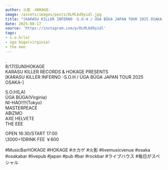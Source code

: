 ```yaml
---
author: 火影 -HOKAGE-
image: /assets/images/posts/DLMLbd9yidl.jpg
title: "[KARASU KILLER INFERNO -S.O.H / ÜGA BÜGA JAPAN TOUR 2025 OSAKA-]"
date: 2025-08-17
source: 'https://instagram.com/p/DLMLbd9yidl'
tags:
- s.o.h(la)
- üga büga(virginia)
- the eee
---
```

.<br>
8/17(SUN)HOKAGE<br>
KARASU KILLER RECORDS & HOKAGE PRESENTS<br>
[KARASU KILLER INFERNO -S.O.H / ÜGA BÜGA JAPAN TOUR 2025 OSAKA-]

S.O.H(LA)<br>
ÜGA BÜGA(Virginia)<br>
NI-HAO!!!!(Tokyo)<br>
MASTERPEACE<br>
ABIZMO<br>
AXE HELVETE<br>
THE EEE

OPEN 16:30/START 17:00<br>
\3000+1DRINK FEE ￥600

#MusicBarHOKAGE #HOKAGE #ホカゲ #火影 #livemusicvenue #osaka #osakabar #livepub #japan #pub #bar #rockbar #ライブハウス #毎日がスペシャル
